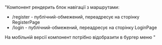 "Компонент рендерить блок навігації з маршрутами:

- /register - публічний-обмежений, переадресує на сторінку RegisterPage
- /login - публічний-обмежений, переадресує на сторінку LoginPage

На мобільній версії компонент потрібно відобразити в бургер меню "
